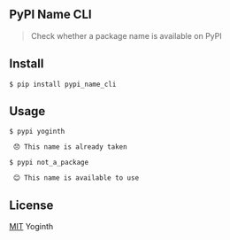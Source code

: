 ## PyPI Name CLI

> Check whether a package name is available on PyPI

## Install

```
$ pip install pypi_name_cli
```

## Usage

```
$ pypi yoginth

 😞 This name is already taken

$ pypi not_a_package

 😊 This name is available to use
```

## License

[MIT][license] Yoginth

[LICENSE]: https://mit.yoginth.com

